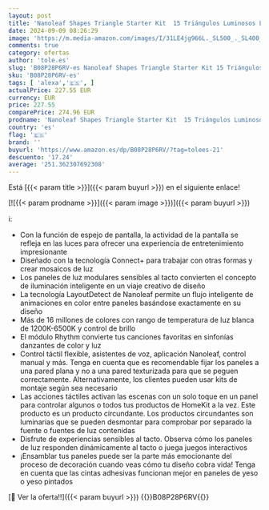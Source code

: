 ```yaml
---
layout: post
title: 'Nanoleaf Shapes Triangle Starter Kit  15 Triángulos Luminosos LED RGBW - Apliques de Pared Interior Modulares  Luces Led Inteligentes 16M Colores WiFi  Compatible con Alexa  para Decoración y Gaming'
date: 2024-09-09 08:26:29
image: 'https://m.media-amazon.com/images/I/31LE4jg966L._SL500_._SL400_.jpg'
comments: true
category: ofertas
author: 'tole.es'
slug: 'B08P28P6RV-es Nanoleaf Shapes Triangle Starter Kit 15 Triángulos...'
sku: 'B08P28P6RV-es'
tags: [ 'alexa','🇪🇸', ]
actualPrice: 227.55 EUR
currency: EUR
price: 227.55
comparePrice: 274.96 EUR
prodname: 'Nanoleaf Shapes Triangle Starter Kit  15 Triángulos Luminosos LED RGBW - Apliques de Pared Interior Modulares  Luces Led Inteligentes 16M Colores WiFi  Compatible con Alexa  para Decoración y Gaming'
country: 'es'
flag: '🇪🇸'
brand: ''
buyurl: 'https://www.amazon.es/dp/B08P28P6RV/?tag=tolees-21'
descuento: '17.24'
average: '251.362307692308'
---
```


Está [{{< param title >}}]({{< param buyurl >}}) en el siguiente enlace!

[![{{< param prodname >}}]({{< param image >}})]({{< param buyurl >}})

ℹ️:

- Con la función de espejo de pantalla, la actividad de la pantalla se refleja en las luces para ofrecer una experiencia de entretenimiento impresionante
- Diseñado con la tecnología Connect+ para trabajar con otras formas y crear mosaicos de luz
- Los paneles de luz modulares sensibles al tacto convierten el concepto de iluminación inteligente en un viaje creativo de diseño
- La tecnología LayoutDetect de Nanoleaf permite un flujo inteligente de animaciones en color entre paneles basándose exactamente en su diseño
- Más de 16 millones de colores con rango de temperatura de luz blanca de 1200K-6500K y control de brillo
- El módulo Rhythm convierte tus canciones favoritas en sinfonías danzantes de color y luz
- Control táctil flexible, asistentes de voz, aplicación Nanoleaf, control manual y más. Tenga en cuenta que es recomendable fijar los paneles a una pared plana y no a una pared texturizada para que se peguen correctamente. Alternativamente, los clientes pueden usar kits de montaje según sea necesario
- Las acciones táctiles activan las escenas con un solo toque en un panel para controlar algunos o todos tus productos de HomeKit a la vez. Este producto es un producto circundante. Los productos circundantes son luminarias que se pueden desmontar para comprobar por separado la fuente o fuentes de luz contenidas
- Disfrute de experiencias sensibles al tacto. Observa cómo los paneles de luz responden dinámicamente al tacto o juega juegos interactivos
- ¡Ensamblar tus paneles puede ser la parte más emocionante del proceso de decoración cuando veas cómo tu diseño cobra vida! Tenga en cuenta que las cintas adhesivas funcionan mejor en paneles de yeso o yeso pintados

[🛒 Ver la oferta!!]({{< param buyurl >}})
{{<world>}}B08P28P6RV{{</world>}}
